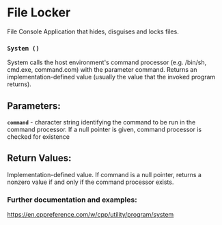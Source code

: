 # File Locker
File Console Application that hides, disguises and locks files.

### `System ()`
System calls the host environment's command processor (e.g. /bin/sh, cmd.exe, command.com) with the parameter command. Returns an implementation-defined value (usually the value that the invoked program returns).

## Parameters:
**`command`**	-	character string identifying the command to be run in the command processor. If a null pointer is given, command processor is checked for existence

## Return Values:
Implementation-defined value. If command is a null pointer, returns a nonzero value if and only if the command processor exists.

### Further documentation and examples:
https://en.cppreference.com/w/cpp/utility/program/system 
